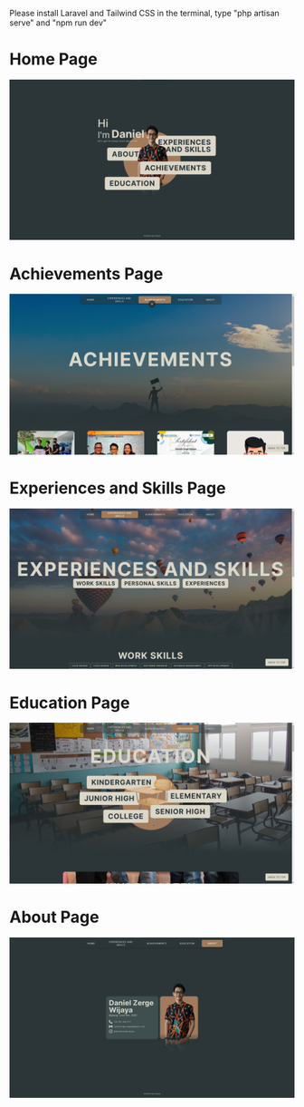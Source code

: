 Please install Laravel and Tailwind CSS
in the terminal, type "php artisan serve" and "npm run dev"

# Home Page
![HomePage](https://github.com/danielzergew/profile/blob/main/public/images/homeview.png?raw=true)

# Achievements Page
![AchievementsPage](https://github.com/danielzergew/profile/blob/main/public/images/achievementsview.png?raw=true)

# Experiences and Skills Page
![ExperiencesAndSkillsPage](https://github.com/danielzergew/profile/blob/main/public/images/expview.png?raw=true)

# Education Page
![EducationPage](https://github.com/danielzergew/profile/blob/main/public/images/educationview.png?raw=true)

# About Page
![AboutPage](https://github.com/danielzergew/profile/blob/main/public/images/aboutview.png?raw=true)
